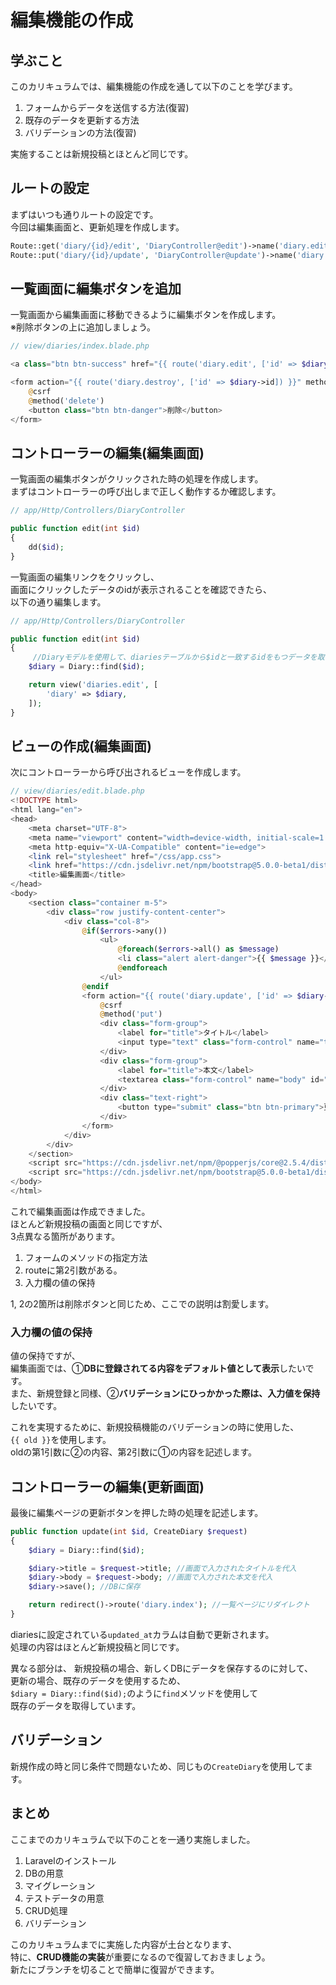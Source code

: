 # 編集機能の作成
## 学ぶこと
このカリキュラムでは、編集機能の作成を通して以下のことを学びます。  
1. フォームからデータを送信する方法(復習)
2. 既存のデータを更新する方法
3. バリデーションの方法(復習)

実施することは新規投稿とほとんど同じです。  

## ルートの設定
まずはいつも通りルートの設定です。  
今回は編集画面と、更新処理を作成します。  

```php
Route::get('diary/{id}/edit', 'DiaryController@edit')->name('diary.edit'); // 編集画面
Route::put('diary/{id}/update', 'DiaryController@update')->name('diary.update'); //更新処理
```

## 一覧画面に編集ボタンを追加
一覧画面から編集画面に移動できるように編集ボタンを作成します。  
※削除ボタンの上に追加しましょう。

```php
// view/diaries/index.blade.php

<a class="btn btn-success" href="{{ route('diary.edit', ['id' => $diary->id]) }}">編集</a>

<form action="{{ route('diary.destroy', ['id' => $diary->id]) }}" method="post" class="d-inline">
    @csrf
    @method('delete')
    <button class="btn btn-danger">削除</button>
</form>

```

## コントローラーの編集(編集画面)
一覧画面の編集ボタンがクリックされた時の処理を作成します。  
まずはコントローラーの呼び出しまで正しく動作するか確認します。  

```php
// app/Http/Controllers/DiaryController

public function edit(int $id)
{
    dd($id);
}
```

一覧画面の編集リンクをクリックし、  
画面にクリックしたデータのidが表示されることを確認できたら、  
以下の通り編集します。  

```php
// app/Http/Controllers/DiaryController

public function edit(int $id)
{
     //Diaryモデルを使用して、diariesテーブルから$idと一致するidをもつデータを取得
    $diary = Diary::find($id); 

    return view('diaries.edit', [
        'diary' => $diary,
    ]);
}
```

## ビューの作成(編集画面)
次にコントローラーから呼び出されるビューを作成します。  

```php 
// view/diaries/edit.blade.php
<!DOCTYPE html>
<html lang="en">
<head>
    <meta charset="UTF-8">
    <meta name="viewport" content="width=device-width, initial-scale=1.0">
    <meta http-equiv="X-UA-Compatible" content="ie=edge">
    <link rel="stylesheet" href="/css/app.css">
    <link href="https://cdn.jsdelivr.net/npm/bootstrap@5.0.0-beta1/dist/css/bootstrap.min.css" rel="stylesheet" integrity="sha384-giJF6kkoqNQ00vy+HMDP7azOuL0xtbfIcaT9wjKHr8RbDVddVHyTfAAsrekwKmP1" crossorigin="anonymous">
    <title>編集画面</title>
</head>
<body>
    <section class="container m-5">
        <div class="row justify-content-center">
            <div class="col-8">
                @if($errors->any())
                    <ul>
                        @foreach($errors->all() as $message)
                        <li class="alert alert-danger">{{ $message }}</li>
                        @endforeach
                    </ul>
                @endif
                <form action="{{ route('diary.update', ['id' => $diary->id]) }}" method="post">
                    @csrf
                    @method('put')
                    <div class="form-group">
                        <label for="title">タイトル</label>
                        <input type="text" class="form-control" name="title" id="title" value="{{ old('title', $diary->title) }}">
                    </div>
                    <div class="form-group">
                        <label for="title">本文</label>
                        <textarea class="form-control" name="body" id="body">{{ old('body', $diary->body) }}</textarea>
                    </div>
                    <div class="text-right">
                        <button type="submit" class="btn btn-primary">更新</button>
                    </div>
                </form>
            </div>
        </div>
    </section>
    <script src="https://cdn.jsdelivr.net/npm/@popperjs/core@2.5.4/dist/umd/popper.min.js" integrity="sha384-q2kxQ16AaE6UbzuKqyBE9/u/KzioAlnx2maXQHiDX9d4/zp8Ok3f+M7DPm+Ib6IU" crossorigin="anonymous"></script>
    <script src="https://cdn.jsdelivr.net/npm/bootstrap@5.0.0-beta1/dist/js/bootstrap.min.js" integrity="sha384-pQQkAEnwaBkjpqZ8RU1fF1AKtTcHJwFl3pblpTlHXybJjHpMYo79HY3hIi4NKxyj" crossorigin="anonymous"></script>
</body>
</html>
```

これで編集画面は作成できました。  
ほとんど新規投稿の画面と同じですが、  
3点異なる箇所があります。  
1. フォームのメソッドの指定方法
2. routeに第2引数がある。
3. 入力欄の値の保持

1, 2の2箇所は削除ボタンと同じため、ここでの説明は割愛します。  

### 入力欄の値の保持
値の保持ですが、  
編集画面では、①**DBに登録されてる内容をデフォルト値として表示**したいです。  
また、新規登録と同様、②**バリデーションにひっかかった際は、入力値を保持**したいです。  

これを実現するために、新規投稿機能のバリデーションの時に使用した、  
`{{ old }}`を使用します。  
oldの第1引数に②の内容、第2引数に①の内容を記述します。  



## コントローラーの編集(更新画面)
最後に編集ページの更新ボタンを押した時の処理を記述します。  

```php
public function update(int $id, CreateDiary $request)
{
    $diary = Diary::find($id);

    $diary->title = $request->title; //画面で入力されたタイトルを代入
    $diary->body = $request->body; //画面で入力された本文を代入
    $diary->save(); //DBに保存

    return redirect()->route('diary.index'); //一覧ページにリダイレクト
}
```

diariesに設定されている`updated_at`カラムは自動で更新されます。  
処理の内容はほとんど新規投稿と同じです。

異なる部分は、 
新規投稿の場合、新しくDBにデータを保存するのに対して、  
更新の場合、既存のデータを使用するため、  
`$diary = Diary::find($id);`のように`find`メソッドを使用して  
既存のデータを取得しています。  


## バリデーション
新規作成の時と同じ条件で問題ないため、同じもの`CreateDiary`を使用してます。  

## まとめ
ここまでのカリキュラムで以下のことを一通り実施しました。  
1. Laravelのインストール
1. DBの用意
1. マイグレーション
1. テストデータの用意
1. CRUD処理
1. バリデーション

このカリキュラムまでに実施した内容が土台となります、  
特に、**CRUD機能の実装**が重要になるので復習しておきましょう。  
新たにブランチを切ることで簡単に復習ができます。  
